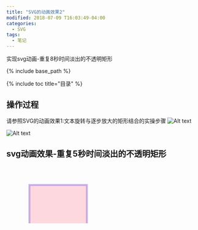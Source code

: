 ```yaml
---
title: "SVG的动画效果2"
modified: 2018-07-09 T16:03:49-04:00
categories: 
  - SVG
tags:
  - 笔记
---
```


实现svg动画-重复8秒时间淡出的不透明矩形

{% include base_path %}

{% include toc title="目录" %}
## 操作过程
请参照SVG的动画效果1:文本旋转与逐步放大的矩形结合的实操步骤
![Alt text](https://gitee.com/NFUNM171061397/minimal-mistakes/raw/master/images/svg%E5%8A%A8%E7%94%BB21.png)

![Alt text](https://gitee.com/NFUNM171061397/minimal-mistakes/raw/master/images/svg%E5%8A%A8%E7%94%BB22.png)


## svg动画效果-重复5秒时间淡出的不透明矩形

<html>
<head>
<meta charset="UTF-8">
<title></title>
</head>
<body>
<svg xmlns="http://www.w3.org/2000/svg" version="1.1">
<rect x="60" y="50" width="150" height="150" style="fill:lightpink;stroke:mediumpurple;stroke-width:5;fill-opacity:0.5;stroke-opacity:0.5" />
<animate attributeType="CSS" attributeName="opacity" from="1" to="0" dur="5s" repeatCount="indefinite" />
</rect>
</svg>
</body>
</html>
